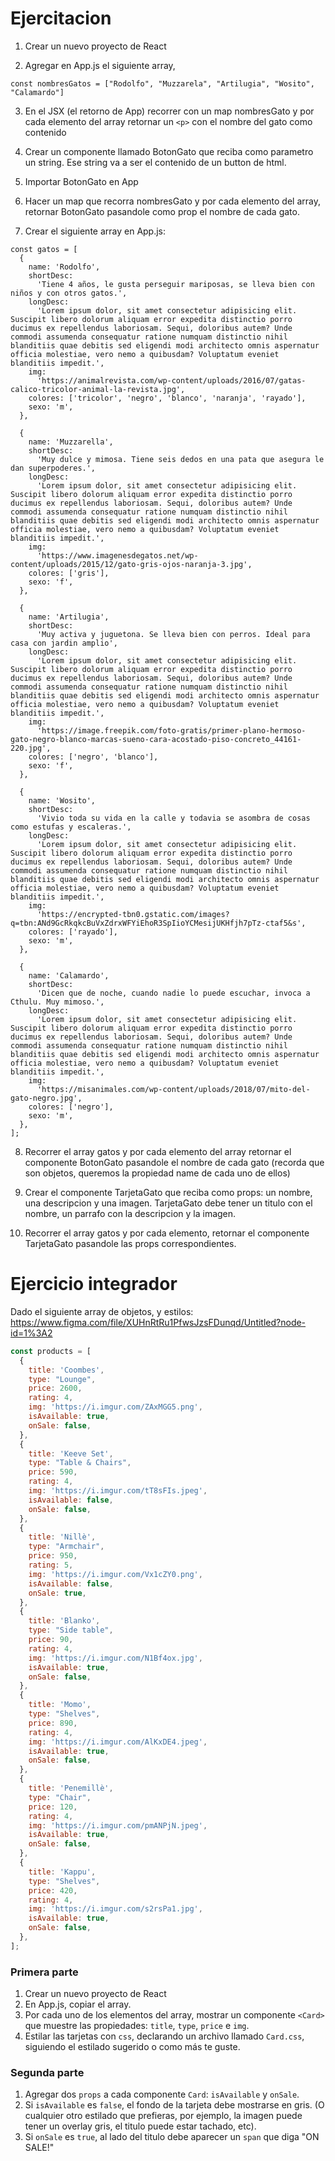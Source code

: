 
# Ejercitacion

1. Crear un nuevo proyecto de React

2. Agregar en App.js el siguiente array, 

```
const nombresGatos = ["Rodolfo", "Muzzarela", "Artilugia", "Wosito", "Calamardo"]
```

3. En el JSX (el retorno de App) recorrer con un map nombresGato y por cada elemento del array retornar un `<p>` con el nombre del gato como contenido

4. Crear un componente llamado BotonGato que reciba como parametro un string. Ese string va a ser el contenido de un button de html. 

5. Importar BotonGato en App

6. Hacer un map que recorra nombresGato y por cada elemento del array, retornar BotonGato pasandole como prop el nombre de cada gato. 

7. Crear el siguiente array en App.js: 

```
const gatos = [
  {
    name: 'Rodolfo',
    shortDesc:
      'Tiene 4 años, le gusta perseguir mariposas, se lleva bien con niños y con otros gatos.',
    longDesc:
      'Lorem ipsum dolor, sit amet consectetur adipisicing elit. Suscipit libero dolorum aliquam error expedita distinctio porro ducimus ex repellendus laboriosam. Sequi, doloribus autem? Unde commodi assumenda consequatur ratione numquam distinctio nihil blanditiis quae debitis sed eligendi modi architecto omnis aspernatur officia molestiae, vero nemo a quibusdam? Voluptatum eveniet blanditiis impedit.',
    img:
      'https://animalrevista.com/wp-content/uploads/2016/07/gatas-calico-tricolor-animal-la-revista.jpg',
    colores: ['tricolor', 'negro', 'blanco', 'naranja', 'rayado'],
    sexo: 'm',
  },

  {
    name: 'Muzzarella',
    shortDesc:
      'Muy dulce y mimosa. Tiene seis dedos en una pata que asegura le dan superpoderes.',
    longDesc:
      'Lorem ipsum dolor, sit amet consectetur adipisicing elit. Suscipit libero dolorum aliquam error expedita distinctio porro ducimus ex repellendus laboriosam. Sequi, doloribus autem? Unde commodi assumenda consequatur ratione numquam distinctio nihil blanditiis quae debitis sed eligendi modi architecto omnis aspernatur officia molestiae, vero nemo a quibusdam? Voluptatum eveniet blanditiis impedit.',
    img:
      'https://www.imagenesdegatos.net/wp-content/uploads/2015/12/gato-gris-ojos-naranja-3.jpg',
    colores: ['gris'],
    sexo: 'f',
  },

  {
    name: 'Artilugia',
    shortDesc:
      'Muy activa y juguetona. Se lleva bien con perros. Ideal para casa con jardin amplio',
    longDesc:
      'Lorem ipsum dolor, sit amet consectetur adipisicing elit. Suscipit libero dolorum aliquam error expedita distinctio porro ducimus ex repellendus laboriosam. Sequi, doloribus autem? Unde commodi assumenda consequatur ratione numquam distinctio nihil blanditiis quae debitis sed eligendi modi architecto omnis aspernatur officia molestiae, vero nemo a quibusdam? Voluptatum eveniet blanditiis impedit.',
    img:
      'https://image.freepik.com/foto-gratis/primer-plano-hermoso-gato-negro-blanco-marcas-sueno-cara-acostado-piso-concreto_44161-220.jpg',
    colores: ['negro', 'blanco'],
    sexo: 'f',
  },

  {
    name: 'Wosito',
    shortDesc:
      'Vivio toda su vida en la calle y todavia se asombra de cosas como estufas y escaleras.',
    longDesc:
      'Lorem ipsum dolor, sit amet consectetur adipisicing elit. Suscipit libero dolorum aliquam error expedita distinctio porro ducimus ex repellendus laboriosam. Sequi, doloribus autem? Unde commodi assumenda consequatur ratione numquam distinctio nihil blanditiis quae debitis sed eligendi modi architecto omnis aspernatur officia molestiae, vero nemo a quibusdam? Voluptatum eveniet blanditiis impedit.',
    img:
      'https://encrypted-tbn0.gstatic.com/images?q=tbn:ANd9GcRkqkcBuVxZdrxWFYiEhoR3SpIioYCMesijUKHfjh7pTz-ctaf5&s',
    colores: ['rayado'],
    sexo: 'm',
  },

  {
    name: 'Calamardo',
    shortDesc:
      'Dicen que de noche, cuando nadie lo puede escuchar, invoca a Cthulu. Muy mimoso.',
    longDesc:
      'Lorem ipsum dolor, sit amet consectetur adipisicing elit. Suscipit libero dolorum aliquam error expedita distinctio porro ducimus ex repellendus laboriosam. Sequi, doloribus autem? Unde commodi assumenda consequatur ratione numquam distinctio nihil blanditiis quae debitis sed eligendi modi architecto omnis aspernatur officia molestiae, vero nemo a quibusdam? Voluptatum eveniet blanditiis impedit.',
    img:
      'https://misanimales.com/wp-content/uploads/2018/07/mito-del-gato-negro.jpg',
    colores: ['negro'],
    sexo: 'm',
  },
];
```

8. Recorrer el array gatos y por cada elemento del array retornar el componente BotonGato pasandole el nombre de cada gato (recorda que son objetos, queremos la propiedad name de cada uno de ellos)

9. Crear el componente TarjetaGato que reciba como props: un nombre, una descripcion y una imagen. TarjetaGato debe tener un titulo con el nombre, un parrafo con la descripcion y la imagen. 

10. Recorrer el array gatos y por cada elemento, retornar el componente TarjetaGato pasandole las props correspondientes. 

# Ejercicio integrador

Dado el siguiente array de objetos, y estilos:
https://www.figma.com/file/XUHnRtRu1PfwsJzsFDunqd/Untitled?node-id=1%3A2

```js
const products = [
  {
    title: 'Coombes',
    type: "Lounge",
    price: 2600,
    rating: 4,
    img: 'https://i.imgur.com/ZAxMGG5.png',
    isAvailable: true,
    onSale: false,
  },
  {
    title: 'Keeve Set',
    type: "Table & Chairs",
    price: 590,
    rating: 4,
    img: 'https://i.imgur.com/tT8sFIs.jpeg',
    isAvailable: false,
    onSale: false,
  },
  {
    title: 'Nillè', 
    type: "Armchair",
    price: 950,
    rating: 5,
    img: 'https://i.imgur.com/Vx1cZY0.png', 
    isAvailable: false,
    onSale: true,
  },
  {
    title: 'Blanko', 
    type: "Side table",
    price: 90,
    rating: 4,
    img: 'https://i.imgur.com/N1Bf4ox.jpg',
    isAvailable: true,
    onSale: false,
  },
  {
    title: 'Momo', 
    type: "Shelves",
    price: 890,
    rating: 4,
    img: 'https://i.imgur.com/AlKxDE4.jpeg', 
    isAvailable: true,
    onSale: false,
  },
  {
    title: 'Penemillè', 
    type: "Chair",
    price: 120,
    rating: 4,
    img: 'https://i.imgur.com/pmANPjN.jpeg',
    isAvailable: true,
    onSale: false,
  },
  {
    title: 'Kappu', 
    type: "Shelves",
    price: 420,
    rating: 4,
    img: 'https://i.imgur.com/s2rsPa1.jpg',
    isAvailable: true,
    onSale: false,
  },
];
```

### Primera parte 

1. Crear un nuevo proyecto de React
2. En App.js, copiar el array. 
3. Por cada uno de los elementos del array, mostrar un componente `<Card>` que muestre las propiedades: `title`, `type`, `price` e `img`. 
4. Estilar las tarjetas con `css`, declarando un archivo llamado `Card.css`, siguiendo el estilado sugerido o como más te guste.  


### Segunda parte

1. Agregar dos `props` a cada componente `Card`: `isAvailable` y `onSale`. 
2. Si `isAvailable` es `false`, el fondo de la tarjeta debe mostrarse en gris. (O cualquier otro estilado que prefieras, por ejemplo, la imagen puede tener un overlay gris, el titulo puede estar tachado, etc). 
3. Si `onSale` es `true`, al lado del titulo debe aparecer un `span` que diga "ON SALE!" 